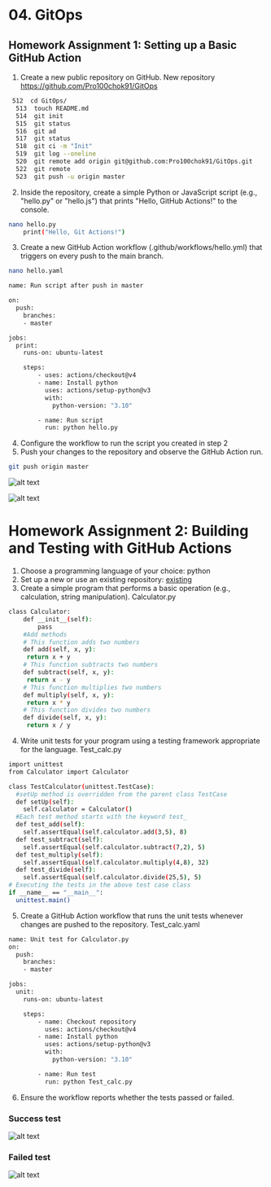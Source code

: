 # 04. GitOps

## Homework Assignment 1: Setting up a Basic GitHub Action
1. Create a new public repository on GitHub.
New repository https://github.com/Pro100chok91/GitOps

```bash
 512  cd GitOps/
  513  touch README.md
  514  git init
  515  git status
  516  git ad
  517  git status
  518  git ci -m "Init"
  519  git log --oneline
  520  git remote add origin git@github.com:Pro100chok91/GitOps.git
  522  git remote
  523  git push -u origin master
```
2. Inside the repository, create a simple Python or JavaScript script (e.g., "hello.py" or "hello.js") that prints "Hello, GitHub Actions!" to the console.
```bash
nano hello.py
    print("Hello, Git Actions!")
```
3. Create a new GitHub Action workflow (.github/workflows/hello.yml) that triggers on every push to the main branch.

```bash
nano hello.yaml

name: Run script after push in master

on:
  push:
    branches:
    - master

jobs:
  print:
    runs-on: ubuntu-latest

    steps:
        - uses: actions/checkout@v4
        - name: Install python
          uses: actions/setup-python@v3
          with:
            python-version: "3.10"

        - name: Run script
          run: python hello.py
```
4. Configure the workflow to run the script you created in step 2
5. Push your changes to the repository and observe the GitHub Action run.

```bash
git push origin master
```
![alt text](https://github.com/Pro100chok91/sa.it-academy.by/blob/md-sa2-29-24/Kirill_Fadeev/04.GitOps/img/1.jpg)

![alt text](https://github.com/Pro100chok91/sa.it-academy.by/blob/md-sa2-29-24/Kirill_Fadeev/04.GitOps/img/2.jpg)

# Homework Assignment 2: Building and Testing with GitHub Actions

1. Choose a programming language of your choice: python
2. Set up a new or use an existing repository: [existing](https://github.com/Pro100chok91/GitOps "GitOps")
3. Create a simple program that performs a basic operation (e.g., calculation, string manipulation).
Calculator.py
```bash
class Calculator:
    def __init__(self):
        pass
    #Add methods
    # This function adds two numbers
    def add(self, x, y):
     return x + y
    # This function subtracts two numbers
    def subtract(self, x, y):
     return x - y
    # This function multiplies two numbers
    def multiply(self, x, y):
     return x * y
    # This function divides two numbers
    def divide(self, x, y):
     return x / y
```
4. Write unit tests for your program using a testing framework appropriate for the language.
Test_calc.py
```bash
import unittest
from Calculator import Calculator

class TestCalculator(unittest.TestCase):
  #setUp method is overridden from the parent class TestCase
  def setUp(self):
    self.calculator = Calculator()
  #Each test method starts with the keyword test_
  def test_add(self):
    self.assertEqual(self.calculator.add(3,5), 8)
  def test_subtract(self):
    self.assertEqual(self.calculator.subtract(7,2), 5)
  def test_multiply(self):
    self.assertEqual(self.calculator.multiply(4,8), 32)
  def test_divide(self):
    self.assertEqual(self.calculator.divide(25,5), 5)
# Executing the tests in the above test case class
if __name__ == "__main__":
  unittest.main()
```
5. Create a GitHub Action workflow that runs the unit tests whenever changes are pushed to the repository.
Test_calc.yaml
```bash
name: Unit test for Calculator.py
on:
  push:
    branches:
    - master

jobs:
  unit:
    runs-on: ubuntu-latest

    steps:
        - name: Checkout repository
          uses: actions/checkout@v4
        - name: Install python
          uses: actions/setup-python@v3
          with:
            python-version: "3.10"

        - name: Run test
          run: python Test_calc.py
```
6. Ensure the workflow reports whether the tests passed or failed.
### Success test
![alt text](https://github.com/Pro100chok91/sa.it-academy.by/blob/md-sa2-29-24/Kirill_Fadeev/04.GitOps/img/3.jpg)

### Failed test

![alt text](https://github.com/Pro100chok91/sa.it-academy.by/blob/md-sa2-29-24/Kirill_Fadeev/04.GitOps/img/4.jpg)

